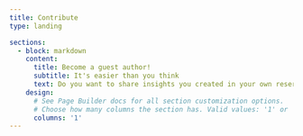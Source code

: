 ```yaml
---
title: Contribute
type: landing

sections:
  - block: markdown
    content:
      title: Become a guest author!
      subtitle: It's easier than you think
      text: Do you want to share insights you created in your own reserach? Do you want to reach out to a broader community than just teh academic one? If the answer to these questions is yes, than you should defintely consider to publish an short article on this webpage! The entry barrier is quite low, your article has to fullfil the following criteria: * The topic is connected to smart charging applications
    design:
      # See Page Builder docs for all section customization options.
      # Choose how many columns the section has. Valid values: '1' or '2'.
      columns: '1'
---
```

